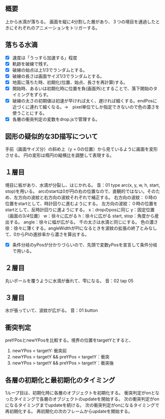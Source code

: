 ## 概要
上から水滴が落ちる。
画面を縦に4分割した層があり、３つの境目を通過したときにそれぞれのアニメーションをトリガーする。

## 落ちる水滴
- [x] 速度は「うっすら加速する」程度
- [x] 軌跡を破線で残す。
- [x] 破線の始点は上1/3でランダムとする。
- [x] 破線の長さは画面サイズ1/3でランダムとする。
- [x] 地面に落ちた時、初期化(位置、始点、長さを再計算)する。
- [x] 開始時、あるいは初期化時に位置を負(画面外)とすることで、落下開始のタイミングをずらす。
- [x] 破線の太さの初期値は初速が早ければ太く、遅ければ細くする。endPosに近づくに連れて細くなる。→　pixel単位でしか指定できないので色の濃さを使うことにする。
- [x] 各層の衝突判定の変数をdrop.jsで管理する。

## 図形の疑似的な3D描写について
手前（画面サイズ分）の斜め上（y = 0の位置）から見ているように画面を変形させる。
円の変形は楕円の縦横比を調整して表現する。

## １層目
境目に板があり、水滴が分裂し、はじかれる。
音：01 type
arc(x, y, w, h, start, stop)を用いる。
arcのstartは0が円の右の位置なので、直観的ではない。そのため、左方向の波紋と右方向の波紋それぞれで補正する。
右方向の波紋：０時の位置をstartとして、時計回りに進むようにする。
左方向の波紋：０時の位置をstartとして、反時計回りに進ようにする。
x：dropのposに同じ
y：固定位置（画面の3/4位置）
w：徐々に広がる
h：徐々に広がる
start, stop：角度から産出する。
angle：徐々に幅が広がる。
千の太さは水滴と同じにする。
色の濃さ徐：徐々に薄くする。angleWidthがPIになるときを波紋の拡張の終了とみなして、0からPIの進捗率から濃さを算出する。
- [x] 条件分岐のyPosが分かりづらいので、先頭で変数yPosを宣言して条件分岐で用いる。

## ２層目
丸いポールを覆うように水滴が垂れて、雫になる。
音：02 tap 05

## ３層目
水が張っていて、波紋が広がる。
音：01 button

## 衝突判定
preYPosとnewYPosを比較する。境界の位置をtargetYとすると、
1. newYPos < targetY: 衝突前
2. newYPos > targetY && preYPos < targetY：衝突
3. newYPos > targetY && preYPos > targetY：衝突後

## 各層の初期化と最初期化のタイミング
1ループ目は、初期化時に各層のオブジェクトを初期化する。
衝突判定がonとなったタイミングで各層のオブジェクトのupdateを開始する。
次の衝突判定がonになるタイミングまでupdateを続ける。
次の衝突判定がonになるタイミングで再初期化する。
再初期化の次のフレームからupdateを開始する。
